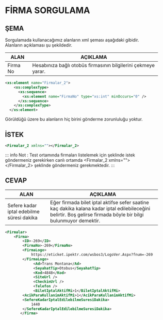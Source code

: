 # FİRMA SORGULAMA

## ŞEMA

Sorgulamada kullanacağımız alanların xml şeması aşağıdaki gibidir.  
Alanların açıklaması şu şekildedir.

|ALAN|AÇIKLAMA|
| -------- | ------------------------------------------------------------- |
| Firma No | Hesabınıza bağlı otobüs firmasının bilgilerini çekmeye yarar. |

```xml
<xs:element name="Firmalar_2">
    <xs:complexType>
      <xs:sequence>
        <xs:element name="FirmaNo" type="xs:int" minOccurs="0" />
      </xs:sequence>
    </xs:complexType>
  </xs:element>
```

Görüldüğü üzere bu alanların hiç birini gönderme zorunluluğu yoktur.

## İSTEK

```XML
<Firmalar_2 xmlns=""></Firmalar_2>
```

::: info
Not : Test ortamında firmaları listelemek için <Firmalar xmlns=""></Firmalar> şeklinde istek göndermeniz gerekirken canlı ortamda <Firmalar_2 xmlns=""></Firmalar_2> şeklinde göndermeniz gerekmektedir.
:::

## CEVAP

|ALAN|AÇIKLAMA|
| ----------------------------------------- | --------------------------------------------------------------------------------------------------------------------------------------------------------------- |
| Sefere kadar iptal edebilme süresi dakika | Eğer firmada bilet iptal aktifse sefer saatine kaç dakika kalana kadar iptal edilebileceğini belirtir. Boş gelirse firmada böyle bir bilgi bulunmuyor demektir. |

```xml
<Firmalar>
	<Firma>
		<ID>-269</ID>
		<FirmaNo>-269</FirmaNo>
		<FirmaLogo>
			https://eticket.ipektr.com/wsbos3/LogoVer.Aspx?fnum=-269
		</FirmaLogo>
             <Ad>Trans Montana</Ad>
             <SeyahatTip>Otobus</SeyahatTip>
             <Kod>4848</Kod>
             <SiteUrl />
             <CheckinUrl />
             <Telefon />
             <BiletIptalAktifMi>1</BiletIptalAktifMi>
		<AcikParaKullanimAktifMi>1</AcikParaKullanimAktifMi>
		<SefereKadarIptalEdilebilmeSuresiDakika>
			1440
		</SefereKadarIptalEdilebilmeSuresiDakika>
       </Firma>
```
